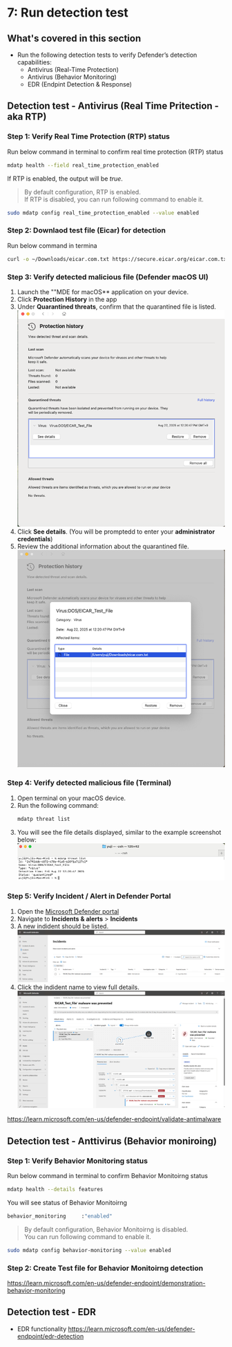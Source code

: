 # 7: Run detection test

## What's covered in this section
- Run the following detection tests to verify Defender’s detection capabilities:
    - Antivirus (Real-Time Protection)
    - Antivirus (Behavior Monitoring)
    - EDR (Endpint Detection & Response)

## Detection test - Antivirus (Real Time Pritection - aka RTP)

### Step 1: Verify Real Time Protection (RTP) status
Run below command in terminal to confirm real time protection (RTP) status
```sh
mdatp health --field real_time_protection_enabled
```
If RTP is enabled, the output will be *true*.  

> By default configuration, RTP is enabled.  
> If RTP is disabled, you can run following command to enable it.
```sh
sudo mdatp config real_time_protection_enabled --value enabled
```

### Step 2: Downlaod test file (Eicar) for detection
Run below command in termina
```sh
curl -o ~/Downloads/eicar.com.txt https://secure.eicar.org/eicar.com.txt
```

### Step 3: Verify detected malicious file (Defender macOS UI)

1. Launch the ""MDE for macOS** application on your device.
2. Click **Protection History** in the app
3. Under **Quarantined threats**, confirm that the quarantined file is listed.
   ![image alt](https://github.com/yujiaoMSFT/Microsoft-Defender-For-Endpoint/blob/1d7a74bf9fe05a45b09bd40c21226cc70fae31e7/Images/macOS/AVDetection-macOS1.png)
4. Click **See details**. (You will be promptedd to enter your **administrator credentials**)
6. Review the additional information about the quarantined file.
   ![image alt](https://github.com/yujiaoMSFT/Microsoft-Defender-For-Endpoint/blob/1d7a74bf9fe05a45b09bd40c21226cc70fae31e7/Images/macOS/AVDetection-macOS2.png)

### Step 4: Verify detected malicious file (Terminal)
1. Open terminal on your macOS device.
2. Run the following command:
   ```sh
   mdatp threat list
   ```
3. You will see the file details displayed, similar to the example screenshot below:
   ![image alt](https://github.com/yujiaoMSFT/Microsoft-Defender-For-Endpoint/blob/1d7a74bf9fe05a45b09bd40c21226cc70fae31e7/Images/macOS/AVDetection-CLI1.png)

### Step 5: Verify Incident / Alert in Defender Portal

1. Open the [Microsoft Defender portal](https://security.microsoft.com)
2. Navigate to **Incidents & alerts** > **Incidents**
3. A new indident should be listed.
  ![image alt](https://github.com/yujiaoMSFT/Microsoft-Defender-For-Endpoint/blob/a2af008515d23c94ce6d090ec117654681c472fa/Images/macOS/MDEmacOS-Incident1.png)
4. Click the indident name to view full details.
  ![image alt](https://github.com/yujiaoMSFT/Microsoft-Defender-For-Endpoint/blob/a2af008515d23c94ce6d090ec117654681c472fa/Images/macOS/MDEmacOS-Incident2.png)


https://learn.microsoft.com/en-us/defender-endpoint/validate-antimalware

## Detection test -  Anttivirus (Behavior moniroing)

### Step 1: Verify Behavior Monitoring status

Run below command in terminal to confirm Behavior Monitoirng status
```sh
mdatp health --details features
```
You will see status of Behavior Monitoirng
```sh
behavior_monitoring     :"enabled"
```

> By default configuration, Behavior Monitoirng is disabled.  
> You can run following command to enable it.
```sh
sudo mdatp config behavior-monitoring --value enabled
```
### Step 2: Create Test file for Behavior Monitoirng detection

https://learn.microsoft.com/en-us/defender-endpoint/demonstration-behavior-monitoring

## Detection test - EDR
- EDR functionality
https://learn.microsoft.com/en-us/defender-endpoint/edr-detection

